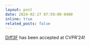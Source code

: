 ```yaml
---
layout: post
date: 2024-02-27 07:59:00-0400
inline: true
related_posts: false
---
```


[Diff3F](https://diff3f.github.io/) has been accepted at CVPR’24!